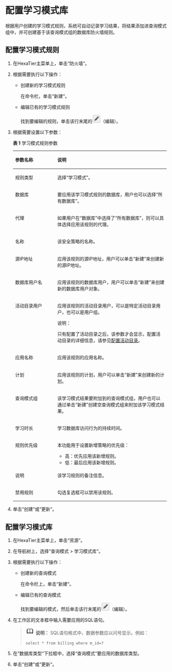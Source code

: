 # 配置学习模式库<a name="dbss_01_0043"></a>

根据用户创建的学习模式规则，系统可自动记录学习结果，将结果添加进查询模式组中，并可创建基于该查询模式组的数据库防火墙规则。

## 配置学习模式规则<a name="zh-cn_topic_0180960103_section1433173918562"></a>

1.  在HexaTier主菜单上，单击“防火墙“。
2.  根据需要执行以下操作：
    -   创建新的学习模式规则

        在命令栏，单击“新建“。

    -   编辑已有的学习模式规则

        找到要编辑的规则，单击该行末尾的![](figures/icon-edit.png)（编辑）。


3.  根据需要设置以下参数：

    **表 1**  学习模式规则参数

    <a name="zh-cn_topic_0180960103_t6820dff239734dc9ad997438c25e3711"></a>
    <table><thead align="left"><tr id="zh-cn_topic_0180960103_r062a27bdce44414087a87672b89df33a"><th class="cellrowborder" valign="top" width="27.439999999999998%" id="mcps1.2.3.1.1"><p id="zh-cn_topic_0180960103_a2ba8446e2fa045e79a684d92c63a73de"><a name="zh-cn_topic_0180960103_a2ba8446e2fa045e79a684d92c63a73de"></a><a name="zh-cn_topic_0180960103_a2ba8446e2fa045e79a684d92c63a73de"></a>参数名称</p>
    </th>
    <th class="cellrowborder" valign="top" width="72.56%" id="mcps1.2.3.1.2"><p id="zh-cn_topic_0180960103_abcf28a3f4413445c95991212589e48ad"><a name="zh-cn_topic_0180960103_abcf28a3f4413445c95991212589e48ad"></a><a name="zh-cn_topic_0180960103_abcf28a3f4413445c95991212589e48ad"></a>说明</p>
    </th>
    </tr>
    </thead>
    <tbody><tr id="zh-cn_topic_0180960103_row1839616361904"><td class="cellrowborder" valign="top" width="27.439999999999998%" headers="mcps1.2.3.1.1 "><p id="zh-cn_topic_0180960103_p1539733615018"><a name="zh-cn_topic_0180960103_p1539733615018"></a><a name="zh-cn_topic_0180960103_p1539733615018"></a>规则类型</p>
    </td>
    <td class="cellrowborder" valign="top" width="72.56%" headers="mcps1.2.3.1.2 "><p id="zh-cn_topic_0180960103_p73978361206"><a name="zh-cn_topic_0180960103_p73978361206"></a><a name="zh-cn_topic_0180960103_p73978361206"></a>选择<span class="parmvalue" id="zh-cn_topic_0180960103_parmvalue102159544017"><a name="zh-cn_topic_0180960103_parmvalue102159544017"></a><a name="zh-cn_topic_0180960103_parmvalue102159544017"></a>“学习模式”</span>。</p>
    </td>
    </tr>
    <tr id="zh-cn_topic_0180960103_r82048cd1ec914ae7b7c5b1b80575fefc"><td class="cellrowborder" valign="top" width="27.439999999999998%" headers="mcps1.2.3.1.1 "><p id="zh-cn_topic_0180960103_zh-cn_topic_0076429744_p175606231399"><a name="zh-cn_topic_0180960103_zh-cn_topic_0076429744_p175606231399"></a><a name="zh-cn_topic_0180960103_zh-cn_topic_0076429744_p175606231399"></a>数据库</p>
    </td>
    <td class="cellrowborder" valign="top" width="72.56%" headers="mcps1.2.3.1.2 "><p id="zh-cn_topic_0180960103_ae8134aca63f34718bc75d4daa289f721"><a name="zh-cn_topic_0180960103_ae8134aca63f34718bc75d4daa289f721"></a><a name="zh-cn_topic_0180960103_ae8134aca63f34718bc75d4daa289f721"></a>要应用该学习模式规则的数据库，用户也可以选择<span class="parmvalue" id="zh-cn_topic_0180960103_p5d1956d467c04ef0b07873ceead43104"><a name="zh-cn_topic_0180960103_p5d1956d467c04ef0b07873ceead43104"></a><a name="zh-cn_topic_0180960103_p5d1956d467c04ef0b07873ceead43104"></a>“所有数据库”</span>。</p>
    </td>
    </tr>
    <tr id="zh-cn_topic_0180960103_ref9253e4b47542f0ad6b68323c5f4b23"><td class="cellrowborder" valign="top" width="27.439999999999998%" headers="mcps1.2.3.1.1 "><p id="zh-cn_topic_0180960103_zh-cn_topic_0076429744_p539812373914"><a name="zh-cn_topic_0180960103_zh-cn_topic_0076429744_p539812373914"></a><a name="zh-cn_topic_0180960103_zh-cn_topic_0076429744_p539812373914"></a>代理</p>
    </td>
    <td class="cellrowborder" valign="top" width="72.56%" headers="mcps1.2.3.1.2 "><p id="zh-cn_topic_0180960103_a027bed667a9240eaa0aa1b55a6bdbc3d"><a name="zh-cn_topic_0180960103_a027bed667a9240eaa0aa1b55a6bdbc3d"></a><a name="zh-cn_topic_0180960103_a027bed667a9240eaa0aa1b55a6bdbc3d"></a>如果用户在<span class="parmname" id="zh-cn_topic_0180960103_pe1d4e4ec43d04e23b0b254faf65ec68c"><a name="zh-cn_topic_0180960103_pe1d4e4ec43d04e23b0b254faf65ec68c"></a><a name="zh-cn_topic_0180960103_pe1d4e4ec43d04e23b0b254faf65ec68c"></a>“数据库”</span>中选择了<span class="parmvalue" id="zh-cn_topic_0180960103_pd36f94961372448db575c5510bf4b6a9"><a name="zh-cn_topic_0180960103_pd36f94961372448db575c5510bf4b6a9"></a><a name="zh-cn_topic_0180960103_pd36f94961372448db575c5510bf4b6a9"></a>“所有数据库”</span>，则可以具体选择应用该规则的代理。</p>
    </td>
    </tr>
    <tr id="zh-cn_topic_0180960103_row1080212271092"><td class="cellrowborder" valign="top" width="27.439999999999998%" headers="mcps1.2.3.1.1 "><p id="zh-cn_topic_0180960103_ae4c021027c264fee8484568f74112a86"><a name="zh-cn_topic_0180960103_ae4c021027c264fee8484568f74112a86"></a><a name="zh-cn_topic_0180960103_ae4c021027c264fee8484568f74112a86"></a>名称</p>
    </td>
    <td class="cellrowborder" valign="top" width="72.56%" headers="mcps1.2.3.1.2 "><p id="zh-cn_topic_0180960103_a057db29946984d2187ab7f8407233690"><a name="zh-cn_topic_0180960103_a057db29946984d2187ab7f8407233690"></a><a name="zh-cn_topic_0180960103_a057db29946984d2187ab7f8407233690"></a>该安全策略的名称。</p>
    </td>
    </tr>
    <tr id="zh-cn_topic_0180960103_rc972489ae6334fd0b9645e9e3397ce32"><td class="cellrowborder" valign="top" width="27.439999999999998%" headers="mcps1.2.3.1.1 "><p id="zh-cn_topic_0180960103_zh-cn_topic_0076429744_p423912317397"><a name="zh-cn_topic_0180960103_zh-cn_topic_0076429744_p423912317397"></a><a name="zh-cn_topic_0180960103_zh-cn_topic_0076429744_p423912317397"></a>源IP地址</p>
    </td>
    <td class="cellrowborder" valign="top" width="72.56%" headers="mcps1.2.3.1.2 "><p id="zh-cn_topic_0180960103_a53a0a725e1c54ff3b1a719382bac3e3b"><a name="zh-cn_topic_0180960103_a53a0a725e1c54ff3b1a719382bac3e3b"></a><a name="zh-cn_topic_0180960103_a53a0a725e1c54ff3b1a719382bac3e3b"></a>应用该规则的源IP地址，用户可以单击<span class="uicontrol" id="zh-cn_topic_0180960103_u3007d0ef4ed14380976a665519365367"><a name="zh-cn_topic_0180960103_u3007d0ef4ed14380976a665519365367"></a><a name="zh-cn_topic_0180960103_u3007d0ef4ed14380976a665519365367"></a>“新建”</span>来创建新的源IP地址。</p>
    </td>
    </tr>
    <tr id="zh-cn_topic_0180960103_rded9b49236f04e2db17de0f885e487f3"><td class="cellrowborder" valign="top" width="27.439999999999998%" headers="mcps1.2.3.1.1 "><p id="zh-cn_topic_0180960103_zh-cn_topic_0076429744_p0821233393"><a name="zh-cn_topic_0180960103_zh-cn_topic_0076429744_p0821233393"></a><a name="zh-cn_topic_0180960103_zh-cn_topic_0076429744_p0821233393"></a>数据库用户名</p>
    </td>
    <td class="cellrowborder" valign="top" width="72.56%" headers="mcps1.2.3.1.2 "><p id="zh-cn_topic_0180960103_a325a3d071b3349ac96c060fc72c4810c"><a name="zh-cn_topic_0180960103_a325a3d071b3349ac96c060fc72c4810c"></a><a name="zh-cn_topic_0180960103_a325a3d071b3349ac96c060fc72c4810c"></a>应用该规则的数据库用户，用户可以单击<span class="uicontrol" id="zh-cn_topic_0180960103_u5d8a3cb1a4f34b1d8829565fc758bf4a"><a name="zh-cn_topic_0180960103_u5d8a3cb1a4f34b1d8829565fc758bf4a"></a><a name="zh-cn_topic_0180960103_u5d8a3cb1a4f34b1d8829565fc758bf4a"></a>“新建”</span>来创建新的数据库用户对象。</p>
    </td>
    </tr>
    <tr id="zh-cn_topic_0180960103_row139171512102113"><td class="cellrowborder" valign="top" width="27.439999999999998%" headers="mcps1.2.3.1.1 "><p id="zh-cn_topic_0180960103_ad703537439ff4dbaa56a9926371309ca"><a name="zh-cn_topic_0180960103_ad703537439ff4dbaa56a9926371309ca"></a><a name="zh-cn_topic_0180960103_ad703537439ff4dbaa56a9926371309ca"></a>活动目录用户</p>
    </td>
    <td class="cellrowborder" valign="top" width="72.56%" headers="mcps1.2.3.1.2 "><p id="zh-cn_topic_0180960103_a6ef8f02512034121ad1d77535b6afa0f"><a name="zh-cn_topic_0180960103_a6ef8f02512034121ad1d77535b6afa0f"></a><a name="zh-cn_topic_0180960103_a6ef8f02512034121ad1d77535b6afa0f"></a>应用该规则的活动目录用户，可以是特定活动目录用户，也可以是用户组。</p>
    <div class="note" id="zh-cn_topic_0180960103_n402f66f692024bc69a23f88de363dac1"><a name="zh-cn_topic_0180960103_n402f66f692024bc69a23f88de363dac1"></a><a name="zh-cn_topic_0180960103_n402f66f692024bc69a23f88de363dac1"></a><span class="notetitle"> 说明： </span><div class="notebody"><p id="zh-cn_topic_0180960103_zh-cn_topic_0076429722_p5717533161"><a name="zh-cn_topic_0180960103_zh-cn_topic_0076429722_p5717533161"></a><a name="zh-cn_topic_0180960103_zh-cn_topic_0076429722_p5717533161"></a>只有配置了活动目录之后，该参数才会显示，配置活动目录的详细信息，请参见<a href="配置活动目录.md">配置活动目录</a>。</p>
    </div></div>
    </td>
    </tr>
    <tr id="zh-cn_topic_0180960103_r9d4ed340c0154491b0b295da50c0ae9e"><td class="cellrowborder" valign="top" width="27.439999999999998%" headers="mcps1.2.3.1.1 "><p id="zh-cn_topic_0180960103_ada4f60dd5951487091c1c70eb9cd60d3"><a name="zh-cn_topic_0180960103_ada4f60dd5951487091c1c70eb9cd60d3"></a><a name="zh-cn_topic_0180960103_ada4f60dd5951487091c1c70eb9cd60d3"></a>应用名称</p>
    </td>
    <td class="cellrowborder" valign="top" width="72.56%" headers="mcps1.2.3.1.2 "><p id="zh-cn_topic_0180960103_zh-cn_topic_0076429744_p94696684412"><a name="zh-cn_topic_0180960103_zh-cn_topic_0076429744_p94696684412"></a><a name="zh-cn_topic_0180960103_zh-cn_topic_0076429744_p94696684412"></a>应用该规则的应用名称。</p>
    </td>
    </tr>
    <tr id="zh-cn_topic_0180960103_ref8d4c2974984f8ead8a8c23303f3e0e"><td class="cellrowborder" valign="top" width="27.439999999999998%" headers="mcps1.2.3.1.1 "><p id="zh-cn_topic_0180960103_a08a540a61410435f83388108d20d0282"><a name="zh-cn_topic_0180960103_a08a540a61410435f83388108d20d0282"></a><a name="zh-cn_topic_0180960103_a08a540a61410435f83388108d20d0282"></a>计划</p>
    </td>
    <td class="cellrowborder" valign="top" width="72.56%" headers="mcps1.2.3.1.2 "><p id="zh-cn_topic_0180960103_a21f5ebaf337b4188955d37329066766e"><a name="zh-cn_topic_0180960103_a21f5ebaf337b4188955d37329066766e"></a><a name="zh-cn_topic_0180960103_a21f5ebaf337b4188955d37329066766e"></a>应用该规则的计划，用户可以单击<span class="uicontrol" id="zh-cn_topic_0180960103_uf0d7e8941fd3468ba51d05f0572566dc"><a name="zh-cn_topic_0180960103_uf0d7e8941fd3468ba51d05f0572566dc"></a><a name="zh-cn_topic_0180960103_uf0d7e8941fd3468ba51d05f0572566dc"></a>“新建”</span>来创建新的计划。</p>
    </td>
    </tr>
    <tr id="zh-cn_topic_0180960103_r373365a56e034151af4eefa9735c7be7"><td class="cellrowborder" valign="top" width="27.439999999999998%" headers="mcps1.2.3.1.1 "><p id="zh-cn_topic_0180960103_a43e3c711c38a402ba5bb51af1ea6c2f6"><a name="zh-cn_topic_0180960103_a43e3c711c38a402ba5bb51af1ea6c2f6"></a><a name="zh-cn_topic_0180960103_a43e3c711c38a402ba5bb51af1ea6c2f6"></a>查询模式组</p>
    </td>
    <td class="cellrowborder" valign="top" width="72.56%" headers="mcps1.2.3.1.2 "><p id="zh-cn_topic_0180960103_a2d4c68be561247a88526596cdd254d04"><a name="zh-cn_topic_0180960103_a2d4c68be561247a88526596cdd254d04"></a><a name="zh-cn_topic_0180960103_a2d4c68be561247a88526596cdd254d04"></a>该学习模式结果要附加到的查询模式组，用户也可以通过单击<span class="uicontrol" id="zh-cn_topic_0180960103_u1f80bfb98efd4353a784eec1521eb9fb"><a name="zh-cn_topic_0180960103_u1f80bfb98efd4353a784eec1521eb9fb"></a><a name="zh-cn_topic_0180960103_u1f80bfb98efd4353a784eec1521eb9fb"></a>“新建”</span>创建空查询模式组来附加该学习模式结果。</p>
    </td>
    </tr>
    <tr id="zh-cn_topic_0180960103_rbe84cba64c3042bb97bd99c39c259afe"><td class="cellrowborder" valign="top" width="27.439999999999998%" headers="mcps1.2.3.1.1 "><p id="zh-cn_topic_0180960103_a6e8f18c19cdc4685962f5ffecced6473"><a name="zh-cn_topic_0180960103_a6e8f18c19cdc4685962f5ffecced6473"></a><a name="zh-cn_topic_0180960103_a6e8f18c19cdc4685962f5ffecced6473"></a>学习时长</p>
    </td>
    <td class="cellrowborder" valign="top" width="72.56%" headers="mcps1.2.3.1.2 "><p id="zh-cn_topic_0180960103_a63971f6eab874168b9193de3dac13bf3"><a name="zh-cn_topic_0180960103_a63971f6eab874168b9193de3dac13bf3"></a><a name="zh-cn_topic_0180960103_a63971f6eab874168b9193de3dac13bf3"></a>学习数据库访问行为的持续时间。</p>
    </td>
    </tr>
    <tr id="zh-cn_topic_0180960103_rc3b8dd9a93f246489c1b108762de76ea"><td class="cellrowborder" valign="top" width="27.439999999999998%" headers="mcps1.2.3.1.1 "><p id="zh-cn_topic_0180960103_a1b8a8e0e224a4a37906396c2796fe9f0"><a name="zh-cn_topic_0180960103_a1b8a8e0e224a4a37906396c2796fe9f0"></a><a name="zh-cn_topic_0180960103_a1b8a8e0e224a4a37906396c2796fe9f0"></a>规则优先级</p>
    </td>
    <td class="cellrowborder" valign="top" width="72.56%" headers="mcps1.2.3.1.2 "><p id="zh-cn_topic_0180960103_zh-cn_topic_0076429744_p459392214012"><a name="zh-cn_topic_0180960103_zh-cn_topic_0076429744_p459392214012"></a><a name="zh-cn_topic_0180960103_zh-cn_topic_0076429744_p459392214012"></a>本功能用于设置新增策略的优先级：</p>
    <a name="zh-cn_topic_0180960103_u6ae6737967d34d038a6e70a1b6c8b45e"></a><a name="zh-cn_topic_0180960103_u6ae6737967d34d038a6e70a1b6c8b45e"></a><ul id="zh-cn_topic_0180960103_u6ae6737967d34d038a6e70a1b6c8b45e"><li>高：优先应用该新增规则。</li><li>低：最后应用该新增规则。</li></ul>
    </td>
    </tr>
    <tr id="zh-cn_topic_0180960103_row19985452101611"><td class="cellrowborder" valign="top" width="27.439999999999998%" headers="mcps1.2.3.1.1 "><p id="zh-cn_topic_0180960103_p1678591016243"><a name="zh-cn_topic_0180960103_p1678591016243"></a><a name="zh-cn_topic_0180960103_p1678591016243"></a>说明</p>
    </td>
    <td class="cellrowborder" valign="top" width="72.56%" headers="mcps1.2.3.1.2 "><p id="zh-cn_topic_0180960103_p4785181010244"><a name="zh-cn_topic_0180960103_p4785181010244"></a><a name="zh-cn_topic_0180960103_p4785181010244"></a>该学习规则的备注信息。</p>
    </td>
    </tr>
    <tr id="zh-cn_topic_0180960103_r2237bd6a96e74c71804d56aa6c89d810"><td class="cellrowborder" valign="top" width="27.439999999999998%" headers="mcps1.2.3.1.1 "><p id="zh-cn_topic_0180960103_aa481506fbf98466b820e38d073529990"><a name="zh-cn_topic_0180960103_aa481506fbf98466b820e38d073529990"></a><a name="zh-cn_topic_0180960103_aa481506fbf98466b820e38d073529990"></a>禁用规则</p>
    </td>
    <td class="cellrowborder" valign="top" width="72.56%" headers="mcps1.2.3.1.2 "><p id="zh-cn_topic_0180960103_a7113f2bd046942b7a9736c54d6fd4c9f"><a name="zh-cn_topic_0180960103_a7113f2bd046942b7a9736c54d6fd4c9f"></a><a name="zh-cn_topic_0180960103_a7113f2bd046942b7a9736c54d6fd4c9f"></a>勾选复选框可以禁用该规则。</p>
    </td>
    </tr>
    </tbody>
    </table>

4.  单击“创建“或“更新“。

## 配置学习模式库<a name="zh-cn_topic_0180960103_sd09f020765c54eacb9744c81727c8162"></a>

1.  在HexaTier主菜单上，单击“资源“。
2.  在导航树上，选择“查询模式 \> 学习模式库“。
3.  根据需要执行以下操作：
    -   创建新的查询模式

        在命令栏上，单击“新建“。

    -   编辑已有的查询模式

        找到要编辑的模式，然后单击该行末尾的![](figures/icon-edit.png)（编辑）。


4.  在工作区的文本框中输入需要应用的SQL语句。

    >![](public_sys-resources/icon-note.gif) **说明：** 
    >SQL语句格式中，数据参数应以问号显示。例如：
    >```
    >select * from billing where m_id=?
    >```

5.  在“数据库类型“下拉框中，选择“查询模式“要应用的数据库类型。
6.  单击“创建“或“更新“。


